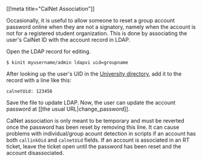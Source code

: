 [[!meta title="CalNet Association"]]

Occasionally, it is useful to allow someone to reset a group account password
online when they are not a signatory, namely when the account is not for a
registered student organization. This is done by associating the user's CalNet
ID with the account record in LDAP.

Open the LDAP record for editing.

    $ kinit myusername/admin ldapvi uid=groupname

After looking up the user's UID in the [University
directory](http://www.berkeley.edu/directory), add it to the record with a line
like this:

    calnetUid: 123456

Save the file to update LDAP. Now, the user can update the account password at
[[the usual URL|change_password]].

CalNet association is only meant to be temporary and must be reverted once the
password has been reset by removing this line. It can cause problems with
individual/group acount detection in scripts if an account has both
`callinkOid` and `calnetUid` fields. If an account is associated in an RT
ticket, leave the ticket open until the password has been reset and the account
disassociated.
